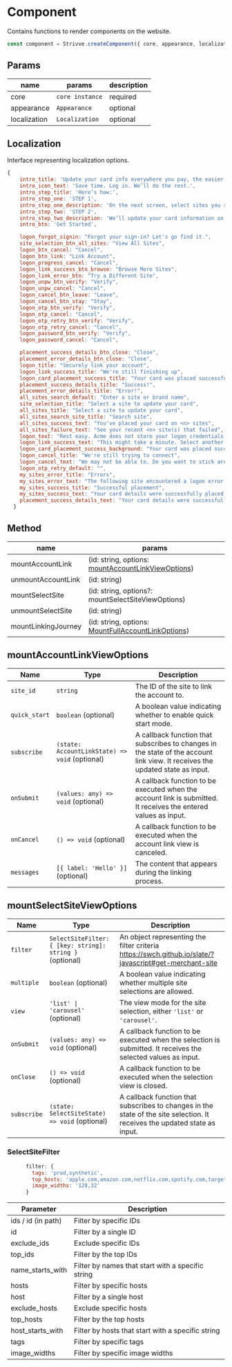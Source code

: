 # Component

Contains functions to render components on the website.

```js
const component = Strivve.createComponent({ core, appearance, localization });
```

## Params

| name         | params                   | description |
| ------------ | ------------------------ | ----------- |
| core         | `core instance` | required    |
| appearance   | `Appearance`             | optional    |
| localization | `Localization`           | optional    |

## Localization

Interface representing localization options.
```js
{
    intro_title: 'Update your card info everywhere you pay, the easier way!',
    intro_icon_text: 'Save time. Log in. We’ll do the rest.',
    intro_step_title: 'Here’s how:',
    intro_step_one: 'STEP 1',
    intro_step_one_description: 'On the next screen, select sites you shop with, and log in.',
    intro_step_two: 'STEP 2',
    intro_step_two_description: 'We’ll update your card information on that site for you.',
    intro_btn: 'Get Started',

    logon_forgot_signin: "Forgot your sign-in? Let's go find it.",
    site_selection_btn_all_sites: "View All Sites",
    logon_btn_cancel: "Cancel",
    logon_btn_link: "Link Account",
    logon_progress_cancel: "Cancel",
    logon_link_success_btn_browse: "Browse More Sites",
    logon_link_error_btn: "Try a Different Site",
    logon_unpw_btn_verify: "Verify",
    logon_unpw_cancel: "Cancel",
    logon_cancel_btn_leave: "Leave",
    logon_cancel_btn_stay: "Stay",
    logon_otp_btn_verify: "Verify",
    logon_otp_cancel: "Cancel",
    logon_otp_retry_btn_verify: "Verify",
    logon_otp_retry_cancel: "Cancel",
    logon_password_btn_verify: "Verify",
    logon_password_cancel: "Cancel",

    placement_success_details_btn_close: "Close",
    placement_error_details_btn_close: "Close",
    logon_title: "Securely link your account",
    logon_link_success_title: "We're still finishing up",
    logon_card_placement_success_title: "Your card was placed successfully",
    placement_success_details_title: "Success!",
    placement_error_details_title: "Error!",
    all_sites_search_default: "Enter a site or brand name",
    site_selection_title: "Select a site to update your card",
    all_sites_title: "Select a site to update your card",
    all_sites_search_site_title: "Search site",
    all_sites_success_text: "You've placed your card on <n> sites",
    all_sites_failure_text: "See your recent <n> site(s) that failed",
    logon_text: "Rest easy. Acme does not store your logon credentials.",
    logon_link_success_text: "This might take a minute. Select another site to update while you wait.",
    logon_card_placement_success_background: "Your card was placed successfully",
    logon_cancel_title: "We're still trying to connect",
    logon_cancel_text: "We may not be able to. Do you want to stick around and find out?",
    logon_otp_retry_default: "",
    my_sites_error_title: "Errors",
    my_sites_error_text: "The following site encountered a logon error. Click more for details.",
    my_sites_success_title: "Successful placement",
    my_sites_success_text: "Your card details were successfully placed on the following sites",
    placement_success_details_text: "Your card details were successfully placed on this site",
  }
```

## Method

| name                | params                                                                             |
| ------------------- | ---------------------------------------------------------------------------------- |
| mountAccountLink    | (id: string, options: [mountAccountLinkViewOptions](#mountAccountLinkViewOptions)) |
| unmountAccountLink  | (id: string)                                                                       |
| mountSelectSite     | (id: string, options?: mountSelectSiteViewOptions)                                 |
| unmountSelectSite   | (id: string)                                                                       |
| mountLinkingJourney | (id: string, options: [MountFullAccountLinkOptions](#MountFullAccountLinkOptions)) |

## mountAccountLinkViewOptions <a href="#mountAccountLinkViewOptions" id="mountAccountLinkViewOptions"></a>

| Name          | Type                                           | Description                                                                                                                   |
| ------------- | ---------------------------------------------- | ----------------------------------------------------------------------------------------------------------------------------- |
| `site_id`     | `string`                                       | The ID of the site to link the account to.                                                                                    |
| `quick_start` | `boolean` (optional)                           | A boolean value indicating whether to enable quick start mode.                                                                |
| `subscribe`   | `(state: AccountLinkState) => void` (optional) | A callback function that subscribes to changes in the state of the account link view. It receives the updated state as input. |
| `onSubmit`    | `(values: any) => void` (optional)             | A callback function to be executed when the account link is submitted. It receives the entered values as input.               |
| `onCancel`    | `() => void` (optional)                        | A callback function to be executed when the account link view is canceled.   
| `messages`    | `[{ label: 'Hello' }]` (optional)                        | The content that appears during the linking process.                              |

## mountSelectSiteViewOptions <a href="#mountSelectSiteViewOptions" id="mountSelectSiteViewOptions"></a>

| Name       | Type                                    | Description                                                                                                               |
| ---------- | --------------------------------------- | ------------------------------------------------------------------------------------------------------------------------- |
| `filter`   | `SelectSiteFilter: { [key: string]: string } ` (optional)                  | An object representing the filter criteria https://swch.github.io/slate/?javascript#get-merchant-site                                                                              |
| `multiple` | `boolean` (optional)                    | A boolean value indicating whether multiple site selections are allowed.                                                   |
| `view`     | `'list' \| 'carousel'` (optional)       | The view mode for the site selection, either `'list'` or `'carousel'`.                                                     |
| `onSubmit` | `(values: any) => void` (optional)      | A callback function to be executed when the selection is submitted. It receives the selected values as input.              |
| `onClose`  | `() => void` (optional)                 | A callback function to be executed when the selection view is closed.                                                      |
| `subscribe`| `(state: SelectSiteState) => void` (optional) | A callback function that subscribes to changes in the state of the site selection. It receives the updated state as input. |


### SelectSiteFilter

```js
      filter: {
        tags: 'prod,synthetic',
        top_hosts: 'apple.com,amazon.com,netflix.com,spotify.com,target.com,uber.com,venmo.com,walgreens.com,walmart.com',
        image_widths: '128,32'
      }
```

| Parameter            | Description                                    |
|----------------------|------------------------------------------------|
| ids / id (in path)   | Filter by specific IDs                         |
| id                   | Filter by a single ID                          |
| exclude_ids          | Exclude specific IDs                           |
| top_ids              | Filter by the top IDs                          |
| name_starts_with     | Filter by names that start with a specific string |
| hosts                | Filter by specific hosts                       |
| host                 | Filter by a single host                        |
| exclude_hosts        | Exclude specific hosts                         |
| top_hosts            | Filter by the top hosts                         |
| host_starts_with     | Filter by hosts that start with a specific string |
| tags                 | Filter by specific tags                         |
| image_widths         | Filter by specific image widths                 |
